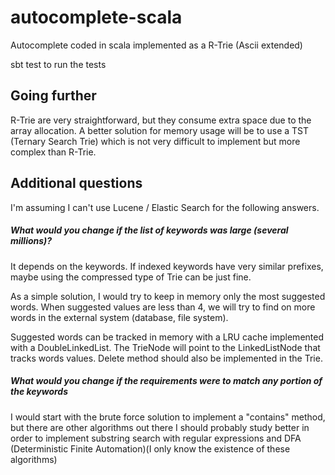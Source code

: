 # autocomplete-scala
Autocomplete coded in scala implemented as a R-Trie (Ascii extended)

sbt test to run the tests

## Going further

R-Trie are very straightforward, but they consume extra space due to the array allocation.
A better solution for memory usage will be to use a TST (Ternary Search Trie) which is not
very difficult to implement but more complex than R-Trie.

## Additional questions

I'm assuming I can't use Lucene / Elastic Search for the following answers.

##### What would you change if the list of keywords was large (several millions)?

It depends on the keywords. If indexed keywords have very similar prefixes, maybe using the compressed type of 
Trie can be just fine. 

As a simple solution, I would try to keep in memory only the most suggested words. When suggested values are less than 4, 
we will try to find on more words in the external system (database, file system).

Suggested words can be tracked in memory with a LRU cache implemented with a DoubleLinkedList.
The TrieNode will point to the LinkedListNode that tracks words values. 
Delete method should also be implemented in the Trie.

##### What would you change if the requirements were to match any portion of the keywords 

I would start with the brute force solution to implement a "contains" method, but there are other algorithms out
there I should probably study better in order to implement substring search with regular expressions and 
DFA (Deterministic Finite Automation)(I only know the existence of these algorithms)
